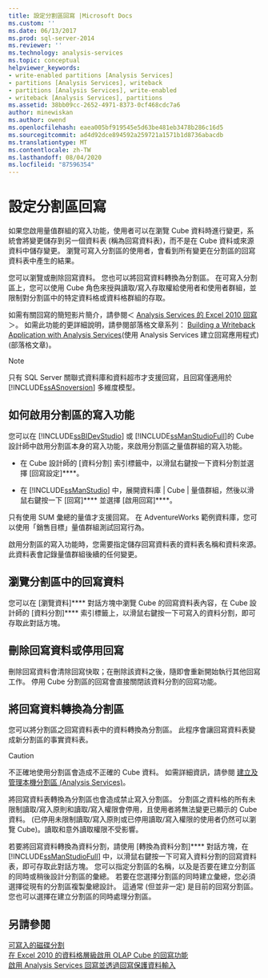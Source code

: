 ```yaml
---
title: 設定分割區回寫 |Microsoft Docs
ms.custom: ''
ms.date: 06/13/2017
ms.prod: sql-server-2014
ms.reviewer: ''
ms.technology: analysis-services
ms.topic: conceptual
helpviewer_keywords:
- write-enabled partitions [Analysis Services]
- partitions [Analysis Services], writeback
- partitions [Analysis Services], write-enabled
- writeback [Analysis Services], partitions
ms.assetid: 38bb09cc-2652-4971-8373-0cf468cdc7a6
author: minewiskan
ms.author: owend
ms.openlocfilehash: eaea005bf919545e5d63be481eb3478b286c16d5
ms.sourcegitcommit: ad4d92dce894592a259721a1571b1d8736abacdb
ms.translationtype: MT
ms.contentlocale: zh-TW
ms.lasthandoff: 08/04/2020
ms.locfileid: "87596354"
---
```

# <a name="set-partition-writeback"></a>設定分割區回寫
  如果您啟用量值群組的寫入功能，使用者可以在瀏覽 Cube 資料時進行變更，系統會將變更儲存到另一個資料表 (稱為回寫資料表)，而不是在 Cube 資料或來源資料中儲存變更。 瀏覽可寫入分割區的使用者，會看到所有變更在分割區的回寫資料表中產生的結果。  
  
 您可以瀏覽或刪除回寫資料。 您也可以將回寫資料轉換為分割區。 在可寫入分割區上，您可以使用 Cube 角色來授與讀取/寫入存取權給使用者和使用者群組，並限制對分割區中的特定資料格或資料格群組的存取。  
  
 如需有關回寫的簡短影片簡介，請參閱＜ [Analysis Services 的 Excel 2010 回寫](https://go.microsoft.com/fwlink/p/?LinkId=394951)＞。 如需此功能的更詳細說明，請參閱部落格文章系列： [Building a Writeback Application with Analysis Services](https://go.microsoft.com/fwlink/?LinkId=394977)(使用 Analysis Services 建立回寫應用程式) (部落格文章)。  
  
> [!NOTE]  
>  只有 SQL Server 關聯式資料庫和資料超市才支援回寫，且回寫僅適用於 [!INCLUDE[ssASnoversion](../../includes/ssasnoversion-md.md)] 多維度模型。  
  
## <a name="how-to-write-enable-a-partition"></a>如何啟用分割區的寫入功能  
 您可以在 [!INCLUDE[ssBIDevStudio](../../includes/ssbidevstudio-md.md)] 或 [!INCLUDE[ssManStudioFull](../../includes/ssmanstudiofull-md.md)]的 Cube 設計師中啟用分割區本身的寫入功能，來啟用分割區之量值群組的寫入功能。  
  
-   在 Cube 設計師的 [資料分割] 索引標籤中，以滑鼠右鍵按一下資料分割並選擇 [回寫設定]****。  
  
-   在 [!INCLUDE[ssManStudio](../../includes/ssmanstudio-md.md)] 中，展開資料庫 | Cube | 量值群組，然後以滑鼠右鍵按一下 [回寫]**** 並選擇 [啟用回寫]****。  
  
 只有使用 SUM 彙總的量值才支援回寫。 在 AdventureWorks 範例資料庫，您可以使用「銷售目標」量值群組測試回寫行為。  
  
 啟用分割區的寫入功能時，您需要指定儲存回寫資料表的資料表名稱和資料來源。 此資料表會記錄量值群組後續的任何變更。  
  
## <a name="browse-writeback-data-in-a-partition"></a>瀏覽分割區中的回寫資料  
 您可以在 [瀏覽資料]**** 對話方塊中瀏覽 Cube 的回寫資料表內容，在 Cube 設計師的 [資料分割]**** 索引標籤上，以滑鼠右鍵按一下可寫入的資料分割，即可存取此對話方塊。  
  
## <a name="delete-writeback-data-or-disable-writeback"></a>刪除回寫資料或停用回寫  
 刪除回寫資料會清除回寫快取；在刪除該資料之後，隨即會重新開始執行其他回寫工作。 停用 Cube 分割區的回寫會直接關閉該資料分割的回寫功能。  
  
## <a name="convert-writeback-data-to-a-partition"></a>將回寫資料轉換為分割區  
 您可以將分割區之回寫資料表中的資料轉換為分割區。 此程序會讓回寫資料表變成新分割區的事實資料表。  
  
> [!CAUTION]  
>  不正確地使用分割區會造成不正確的 Cube 資料。 如需詳細資訊，請參閱 [建立及管理本機分割區 &#40;Analysis Services&#41;](create-and-manage-a-local-partition-analysis-services.md)。  
  
 將回寫資料表轉換為分割區也會造成禁止寫入分割區。 分割區之資料格的所有未限制讀取/寫入原則和讀取/寫入權限會停用，且使用者將無法變更已顯示的 Cube 資料。 (已停用未限制讀取/寫入原則或已停用讀取/寫入權限的使用者仍然可以瀏覽 Cube)。讀取和意外讀取權限不受影響。  
  
 若要將回寫資料轉換為資料分割，請使用 [轉換為資料分割]**** 對話方塊，在 [!INCLUDE[ssManStudioFull](../../includes/ssmanstudiofull-md.md)] 中，以滑鼠右鍵按一下可寫入資料分割的回寫資料表，即可存取此對話方塊。 您可以指定分割區的名稱，以及是否要在建立分割區的同時或稍後設計分割區的彙總。 若要在您選擇分割區的同時建立彙總，您必須選擇從現有的分割區複製彙總設計。 這通常 (但並非一定) 是目前的回寫分割區。 您也可以選擇在建立分割區的同時處理分割區。  
  
## <a name="see-also"></a>另請參閱  
 [可寫入的磁碟分割](../multidimensional-models-olap-logical-cube-objects/partitions-write-enabled-partitions.md)   
 [在 Excel 2010 的資料格層級啟用 OLAP Cube 的回寫功能](https://go.microsoft.com/fwlink/p/?LinkId=394952)   
 [啟用 Analysis Services 回寫並透過回寫保護資料輸入](https://go.microsoft.com/fwlink/p/?LinkId=394953)  
  
  
